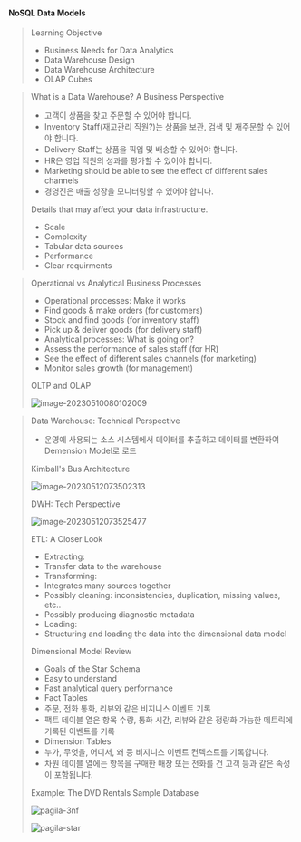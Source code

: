 #### NoSQL Data Models

>Learning Objective
>
>* Business Needs for Data Analytics
>* Data Warehouse Design
>* Data Warehouse Architecture
>* OLAP Cubes



>What is a Data Warehouse? A Business Perspective
>
>* 고객이 상품을 찾고 주문할 수 있어야 합니다.
>* Inventory Staff(재고관리 직원?)는 상품을 보관, 검색 및 재주문할 수 있어야 합니다.
>* Delivery Staff는 상품을 픽업 및 배송할 수 있어야 합니다.
>* HR은 영업 직원의 성과를 평가할 수 있어야 합니다.
>* Marketing should be able to see the effect of different sales channels
>* 경영진은 매출 성장을 모니터링할 수 있어야 합니다.
>
>Details that may affect your data infrastructure.
>
>* Scale
>* Complexity
>* Tabular data sources
>* Performance
>* Clear requirments

>Operational vs Analytical Business Processes
>
>* Operational processes: Make it works
>  * Find goods & make orders (for customers)
>  * Stock and find goods (for inventory staff)
>  * Pick up & deliver goods (for delivery staff)
>* Analytical processes: What is going on?
>  * Assess the performance of sales staff (for HR)
>  * See the effect of different sales channels (for marketing)
>  * Monitor sales growth (for management)
>
>OLTP and OLAP
>
>![image-20230510080102009](C:\Users\user\AppData\Roaming\Typora\typora-user-images\image-20230510080102009.png)

>Data Warehouse: Technical Perspective
>
>* 운영에 사용되는 소스 시스템에서 데이터를 추출하고 데이터를 변환하여 Demension Model로 로드
>
>Kimball's Bus Architecture
>
>![image-20230512073502313](C:\Users\user\AppData\Roaming\Typora\typora-user-images\image-20230512073502313.png)
>
>DWH: Tech Perspective
>
>![image-20230512073525477](C:\Users\user\AppData\Roaming\Typora\typora-user-images\image-20230512073525477.png)
>
>ETL: A Closer Look
>
>* Extracting:
>  * Transfer data to the warehouse
>* Transforming:
>  * Integrates many sources together
>  * Possibly cleaning: inconsistencies, duplication, missing values, etc..
>  * Possibly producing diagnostic metadata
>* Loading:
>  * Structuring and loading the data into the dimensional data model
>
>Dimensional Model Review
>
>* Goals of the Star Schema
>  * Easy to understand
>  * Fast analytical query performance
>* Fact Tables
>  * 주문, 전화 통화, 리뷰와 같은 비지니스 이벤트 기록
>  * 팩트 테이블 열은 항목 수량, 통화 시간, 리뷰와 같은 정량화 가능한 메트릭에 기록된 이벤트를 기록
>* Dimension Tables
>  * 누가, 무엇을, 어디서, 왜 등 비지니스 이벤트 컨텍스트를 기록합니다.
>  * 차원 테이블 열에는 항목을 구매한 매장 또는 전화를 건 고객 등과 같은 속성이 포함됩니다.
>
>Example: The DVD Rentals Sample Database
>
>![pagila-3nf](C:\Users\user\Desktop\Git\Data-Engineering-Nanodegree-Program\New\pagila-3nf.png)
>
>![pagila-star](C:\Users\user\Desktop\Git\Data-Engineering-Nanodegree-Program\New\pagila-star.png)

>
>
>
>
>
